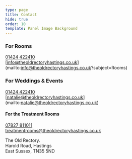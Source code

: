 ```yaml
---
type: page
title: Contact
hide: true
order: 10
template: Panel Image Background
---
```

### For Rooms

[01424 422410](tel:01424422410)  
[info@theoldrectoryhastings.co.uk]
(mailto:info@theoldrectoryhastings.co.uk?subject=Rooms)

### For Weddings & Events

[01424 422410](tel:01424422410)  
[natalie@theoldrectoryhastings.co.uk]
(mailto:natalie@theoldrectoryhastings.co.uk)

####  For the Treatment Rooms

[07827 811011](tel:07827811011)  
[treatmentrooms@theoldrectoryhastings.co.uk](mailto:treatmentrooms@theoldrectoryhastings.co.uk)

The Old Rectory.  
Harold Road, Hastings  
East Sussex, TN35 5ND
